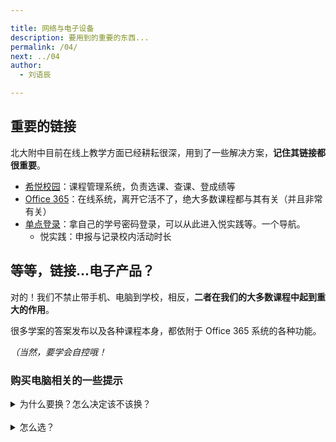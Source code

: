 ```yaml
---

title: 网络与电子设备
description: 要用到的重要的东西...
permalink: /04/
next: ../04
author:
  - 刘语辰

---
```


## 重要的链接

北大附中目前在线上教学方面已经耕耘很深，用到了一些解决方案，**记住其链接都很重要**。

- [希悦校园](https://bdfz.seiue.com)：课程管理系统，负责选课、查课、登成绩等
- [Office 365](https://office.com)：在线系统，离开它活不了，绝大多数课程都与其有关（并且非常有关）
- [单点登录](bdfz-cas.pkuschool.edu.cn)：拿自己的学号密码登录，可以从此进入悦实践等。一个导航。
  - 悦实践：申报与记录校内活动时长

## 等等，链接...电子产品？

对的！我们不禁止带手机、电脑到学校，相反，**二者在我们的大多数课程中起到重大的作用**。

很多学案的答案发布以及各种课程本身，都依附于 Office 365 系统的各种功能。

*（当然，要学会自控哦！*

### 购买电脑相关的一些提示

<details>
  <summary>为什么要换？怎么决定该不该换？</summary>
    <h4 id="因为用的多">因为：用的多？</h4>
    <p>对于想要换电脑的学生和家长而言，这个是一个很重要的因素</p>
    <p>在北大附中，电脑是一种很重要的东西；日常写文案（尤其是写作课）需要、上课很多情况下需要、技术课程几乎必须要、用于访问 O365 必须要。</p>
    <p>可以这么说：</p>
    <ul>
        <li>在北大附中，不带电脑，你活不下去的。</li>
    </ul>
    <h4 id="因为可能会影响学习">因为：可能会影响学习？</h4>
    <p>这里的“影响学习”指的<strong>不是电脑本身影响学习</strong>，<br>
        是电脑的本身使用状况会影响你的学习状态和心情。<br>
        如果你的电脑用的很顺，就不会有相关&quot;debuff&quot;，而如果你的电脑不符合你的需要或者卡出翔抑或是屏幕垃圾，就会导致心情不好继而导致学习成绩下降。</p>
    <p>强烈建议：至少这次不要吝啬为孩子（或自己）选择一个好用的笔记本电脑。</p>
    <h5 id="哪种一定该换满足任意一条即可">哪种一定该换（满足任意一条即可）</h5>
    <ul>
        <li>机型距离发布 5 年以上</li>
        <li>重量超过 2kg 的非游戏本</li>
        <li>内存为 4G 及以下 或 只有机械盘 =&gt; 卡出翔（此时如预算较少则建议升级电脑配置）</li>
        <li>正常工作续航不超过3个小时（的轻薄本、“全能本”）</li>
        <li>键盘手感你无法忍受的</li>
        <li>夏季散热风扇狂转，影响系统正常运行（且伴随着日常使用的卡顿）</li>
        <li>游戏本条件：
            <ul>
                <li>散热不要太吵（不然会打扰别人学习的！）</li>
                <li>实际上不建议携带游戏本，除非有频繁的游戏需要</li>
            </ul>
        </li>
    </ul>
    <h5 id="哪种不建议带到学校">哪种不建议带到学校</h5>
    <ul>
        <li>重量超过 2kg 的任何笔记本电脑（习武之人可以忽略）</li>
        <li>台式机、一体机（当然！）</li>
    </ul>
    <h5 id="哪种完全没问题不用考虑直接带过来">哪种完全没问题，不用考虑，直接带过来</h5>
    <ul>
        <li>近两年发布的超极本、全能本（即搭载MX150、MX250或类似显卡）</li>
        <li>运行 Windows 10</li>
        <li>内存 ≥ 8G</li>
        <li>价格高于 ￥8000</li>
    </ul>
    <h4 id="因为性能">因为：性能？</h4>
    <p>在北大附中，你有无尽的可能性，你可能会上手很多额外的、从未做过的工作，这些都会对计算机的CPU与显卡性能有一定的挑战。</p>
    <p>但是在实际上手之前无法预料，所以先知道“买新不买旧”即可。</p>
    <h4 id="因为笔记">因为：笔记？</h4>
    <p>在校内的 O365 系统之下，OneNote + 触控笔 + 触摸屏 笔记大法很爽的！</p>  
</details>
<br>
<details>
  <summary>怎么选？</summary>
 <p>既然刚才都说了为什么要换、在什么情况下要换了，这里讲的就是——怎么寻找一个合适的、正常的的电脑以及相关基础知识。<br>
        本文章仅针对笔记本电脑。</p>
    <h4 id="禁止去实体店买">禁止去实体店买</h4>
    <p>按经验来讲，小白在那里会被宰的。很可能被被“狸猫换太子”，或者被诱导到其他更烂的机型。<br>
        所以，<strong>纯小白禁止去实体店买</strong>。</p>
    <p>然后，有些小伙伴可能想买高端笔记本电脑，直接就去找 Macbook 系列了。先别急，等我说完——</p>
    <h4 id="Mac-不要盲目购买">Mac 不要盲目购买</h4>
    <p>近几个版本的 Macbook 均有一些问题，不管是硬件上的还是纯粹的智商税问题，都有。<br>
        几条建议：</p>
    <ul>
        <li>不是果粉别买 Macbook / Macbook Air。
            <ul>
                <li>老款目前类似于电子垃圾，新款性能堪忧。</li>
                <li>新款没啥性价比。</li>
            </ul>
        </li>
        <li>Macbook Pro 看情况。如果你不喜欢以下任一问题，请直接忽略：
            <ul>
                <li>键程超短如钢板的键盘</li>
                <li>奇怪的散热设计，导致性能不能完全发挥</li>
                <li>不稳定的设计（如：屏线门、蝶式键盘）</li>
            </ul>
        </li>
        <li>这个系列的性价比不算高，请谨慎考虑</li>
    </ul>
    <p>总之，如果对 macOS 没有很大的需求，<strong>不建议购买</strong>。<br>
        也不建议买来装 Windows，这样买<em>没有什么意义</em>，没有 iOS 与 macOS 的联动功能</p>
    <h4 id="别考虑只用-iPad">别考虑只用 iPad</h4>
    <p>首先，我的观点：iPad <strong>不应该是</strong> 北大附中使用的生产力工具，不能作为主要机使用。<br>
        由于鼠标支持十分的鶸、相关 Office 365 软件功能较弱、扩展性极弱等弱点，<em>强烈</em>不建议作为唯一的替代其他的笔记本的电子产品。</p>
    <h4 id="砸钱进去">砸钱进去！</h4>
    <p>一般来讲，笔记本的价格梯度远远高于手机（当然，iPhone 除外）；事实上，约5000元价位的机器只是相对中端的机器；且一般来讲，<strong>价格越高，体验更好</strong>。</p>
    <p>虽然价格更高并不能带来更好的硬件性能，但会带来：</p>
    <ul>
        <li>更好的屏幕</li>
        <li>更好的外观设计</li>
        <li>更可靠的兼容性</li>
        <li>更好的做工</li>
        <li>（可能也有）同样的硬件，更好的性能发挥</li>
    </ul>
    <p>为了你将长时间使用的这台笔记本电脑的使用的顺畅性，建议往里砸钱，越高越好。</p>
    <h4 id="三思而后行">三思而后行！</h4>
    <p>看中某个型号之后，请先进行以下步骤再做出决定：</p>
    <ol>
        <li>先仔细看一遍官网参数</li>
        <li>再去网上搜相关评测，权衡利弊</li>
        <li>最后，如有条件，建议去品牌实体店（而非电脑城）接触一下（但是不买！）</li>
    </ol>
    <h4 id="二合一设备">二合一设备</h4>
    <p>近年以来，多个厂商已经推出了多款二合一设备（一般为平板 + 软键盘可插拔形态）。<br>
        其便捷性十分优秀，并且有充足的配件支持（如手写笔）；<br>
        由于其本身形态，性能发挥可能会略弱于（或者显著弱于，当处理器后缀是Y时）同配置的传统的笔记本电脑。</p>
  <br>
  <details><summary>想知道更多吗...？</summary>
    <p>电脑之间的参数比较多，且其细节也是非常多。在这里简单说一下各参数的意义（以及重点的不能买参数，以“黑名单”标记</p>
    <ul>
        <li>
            <h5>CPU：电脑的处理器。</h5>
            <ul>
                <li>做电脑能处理的很多事情，并且一般自带核显</li>
              <li><h6>黑名单</h6>
                    <ul>
                        <li>Intel 6代及以前的处理器（形如: iX 6XXX）</li>
                        <li>AMD 非锐龙处理器</li>
                        <li>末尾带Y的处理器（<em>除非你根本没还有任何性能要求</em>）</li>
                    </ul>
                </li>
                <li>【续航问题】游戏本常用的标压处理器（末尾为H）会带来更差的续航</li>
            </ul>
        </li>
        <li>
            <h5>显卡：处理图形内容。</h5>
            <ul>
                <li>核显（核心显卡）也能满足诸多日常需要，没需求别上独显（独立显卡）</li>
                <li>黑名单：940MX, MX110, MX130；这三个都是徒有其名却没性能</li>
                <li><h6>主流</h6>
                    <ul>
                        <li>集显：UHD620（英特尔）, Vega 10（AMD）</li>
                        <li>入门级独显（性能说得过去）：MX150, MX250（与前者区别不大）</li>
                        <li>游戏级独显（仅列举Nvidia家的产品）：GTX 10XX, GTX 16XX, RTX20XX</li>
                    </ul>
                </li>
                <li>【性能问题】独立显卡可能对电脑的性能发挥产生影响，实际发挥与散热有关</li>
                <li>【续航问题】独显会造成续航的一定损失</li>
            </ul>
        </li>
        <li>
            <h5>屏幕：显示图形内容。</h5>
            <ul>
                <li>【重要】这关乎你的眼睛！</li>
               <li><h6>五档：</h6>
                    <ul>
                        <li>差：45%NTSC TN 和 45%NTSC IPS 以下（或者干脆不标</li>
                        <li>中：72%NTSC （≠100%sRGB）</li>
                        <li>良：100%sRGB</li>
                        <li>优：良+分辨率高于1080p+偏色小</li>
                        <li>优+：出厂校色、P3、Adobe RGB...</li>
                    </ul>
                </li>
                <li>游戏频率高的话，建议使用 144hz 电竞屏幕</li>
              <li><h6>加分项：</h6>
                    <ul>
                        <li>触控、亮度、比例3：2（不包括游戏本）</li>
                    </ul>
                </li>
                <li>【续航】分辨率过高可能导致续航降低，2K分辨率足够</li>
            </ul>
        </li>
        <li>
            <h5>做工</h5>
            <ul>
                <li>这个看个人喜好，一般与价格成正比。建议实际到店体验，<strong>进行比较</strong>。</li>
            </ul>
        </li>
        <li>
            <h5>键盘与触摸板</h5>
            <ul>
                <li>没什么好说的，自己试试<strong>击键手感</strong>和<strong>键位</strong>（如果设计有大硬伤可能造成使用上不适）再决定就行了。</li>
                <li>【加分项】键盘背光（晚上使用）、功能键</li>
            </ul>
        </li>
        <li>
            <h5>接口</h5>
            <ul>
                <li>忌：只有一种接口，即 USB Type C（除非你是转接头爱好者）</li>
                <li>【校内加分项】还有 Mini DisplayPort 接口的电脑，可以直接接投影仪</li>
                <li>看自己需求决定，不要盲目跟随</li>
            </ul>
        </li>
    </ul>
</details></details>
